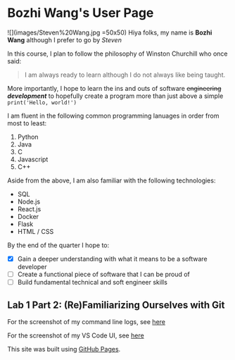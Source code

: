 # Bozhi Wang's User Page
![](images/Steven%20Wang.jpg =50x50)
Hiya folks, my name is **Bozhi Wang** although I prefer to go by *Steven*  

In this course, I plan to follow the philosophy of Winston Churchill who once said:  

> I am always ready to learn although I do not always like being taught.  

More importantly, I hope to learn the ins and outs of software ~~engineering~~ ***development*** to hopefully create a program more than just above a simple `print('Hello, world!')` 

I am fluent in the following common programming lanuages in order from most to least:
1. Python
2. Java
3. C
4. Javascript
5. C++

Aside from the above, I am also familiar with the following technologies:
- SQL
- Node.js
- React.js
- Docker
- Flask
- HTML / CSS

By the end of the quarter I hope to:
- [x] Gain a deeper understanding with what it means to be a software developer
- [ ] Create a functional piece of software that I can be proud of
- [ ] Build fundamental technical and soft engineer skills

## Lab 1 Part 2: (Re)Familiarizing Ourselves with Git
For the screenshot of my command line logs, see [here](screenshots/Command%20line%20git%20transactions.PNG)  

For the screenshot of my VS Code UI, see [here](screenshots/Staged%20commit%20in%20VS%20Code.PNG)  

This site was built using [GitHub Pages](https://pages.github.com/).